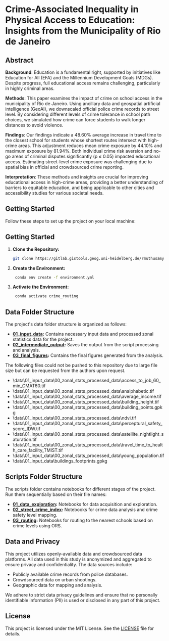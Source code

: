 # Crime-Associated Inequality in Physical Access to Education: Insights from the Municipality of Rio de Janeiro

## Abstract

**Background**: Education is a fundamental right, supported by initiatives like Education for All (EFA) and the Millennium Development Goals (MDGs). Despite progress, full educational access remains challenging, particularly in highly criminal areas.

**Methods**: This paper examines the impact of crime on school access in the municipality of Rio de Janeiro. Using ancillary data and geospatial artificial intelligence (GeoAI), we downscaled official police crime records to street level. By considering different levels of crime tolerance in school path choices, we simulated how crime can force students to walk longer distances to avoid violence.

**Findings**: Our findings indicate a 48.60% average increase in travel time to the closest school for students whose shortest routes intersect with high-crime areas. This adjustment reduces mean crime exposure by 44.10% and maximum exposure by 81.94%. Both individual crime risk aversion and no-go areas of criminal disputes significantly (p ≤ 0.05) impacted educational access. Estimating street-level crime exposure was challenging due to spatial bias in official and crowdsourced crime reporting.

**Interpretation**: These methods and insights are crucial for improving educational access in high-crime areas, providing a better understanding of barriers to equitable education, and being applicable to other cities and accessibility studies for various societal needs.


<!-- 
Education is a fundamental right, supported by initiatives like Education for All (EFA) and the Millennium Development Goals (MDGs). Despite progress, full educational access remains challenging, particularly in highly criminal areas. This paper examines the impact of crime on school access in the municipality of Rio de Janeiro. Using ancillary data and geospatial artificial intelligence (GeoAI), we downscaled official police crime records to street level. By considering different levels of crime tolerance in school path choices, we simulated how crime can force students to walk longer distances to avoid violence. Our findings indicate a 48.60% average increase in travel time to the closest school for students whose shortest routes intersect with high-crime areas. This adjustment reduces mean crime exposure by 44.10% and maximum exposure by 81.94%. Both individual crime risk aversion and no-go areas of criminal disputes significantly (p ≤ 0.05) impacted educational access. Estimating street-level crime exposure was challenging due to spatial bias in official and crowdsourced crime reporting. These methods and insights are crucial for improving educational access in high-crime areas, providing a better understanding of barriers to equitable education, and being applicable to other cities and accessibility studies for various societal needs. -->


## Getting Started

Follow these steps to set up the project on your local machine:

## Getting Started

1. **Clone the Repository:**
   ```bash
   git clone https://gitlab.gistools.geog.uni-heidelberg.de/rmuthusamy/safety-routing.git
   ```
2. **Create the Environment:**
   ```bash
    conda env create -f environment.yml
    ```

3. **Activate the Environment:**
   ```bash
    conda activate crime_routing
    ```

## Data Folder Structure

The project's data folder structure is organized as follows:
- **[01_input_data](/data/01_input_data):** Contains necessary input data and processed zonal statistics data for the project.
- **[02_intermediate_output](/data/02_intermediate_output):** Saves the output from the script processing and analysis.
- **[03_final_figures](/data/03_final_figures):** Contains the final figures generated from the analysis.

The following files could not be pushed to this repository due to large file size but can be requested from the authors upon request.
- \data\01_input_data\00_zonal_stats_processed_data\access_to_job_60_min_CMAT60.tif
- \data\01_input_data\00_zonal_stats_processed_data\analphabetic.tif
- \data\01_input_data\00_zonal_stats_processed_data\average_income.tif
- \data\01_input_data\00_zonal_stats_processed_data\building_height.tif
- \data\01_input_data\00_zonal_stats_processed_data\building_points.gpkg
- \data\01_input_data\00_zonal_stats_processed_data\ndvi.tif
- \data\01_input_data\00_zonal_stats_processed_data\perceptural_safety_score_IDW.tif
- \data\01_input_data\00_zonal_stats_processed_data\satellite_nightlight_saturation.tif
- \data\01_input_data\00_zonal_stats_processed_data\travel_time_to_health_care_facility_TMIST.tif
- \data\01_input_data\00_zonal_stats_processed_data\young_population.tif
- \data\01_input_data\buildings_footprints.gpkg

## Scripts Folder Structure

The scripts folder contains notebooks for different stages of the project. Run them sequentially based on their file names:
- **[01_data_exploration](/scripts/01_data_exploration):** Notebooks for data acquisition and exploration.
- **[02_street_crime_index](/scripts/02_street_crime_index):** Notebooks for crime data analysis and crime safety level mapping.
- **[03_routing](/scripts/03_routing):** Notebooks for routing to the nearest schools based on crime levels using ORS.

## Data and Privacy

This project utilizes openly-available data and crowdsourced data platforms. All data used in this study is anonymized and aggregated to ensure privacy and confidentiality. The data sources include:

- Publicly available crime records from police databases.
- Crowdsourced data on urban shootings.
- Geographic data for mapping and analysis.

We adhere to strict data privacy guidelines and ensure that no personally identifiable information (PII) is used or disclosed in any part of this project.

## License

This project is licensed under the MIT License. See the [LICENSE](LICENSE) file for details.